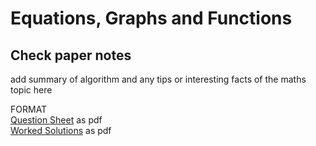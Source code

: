 # Equations, Graphs and Functions

## Check paper notes

add summary of algorithm and any tips or interesting facts of the maths topic here

FORMAT  
[Question Sheet](www.google.com) as pdf  
[Worked Solutions](www.google.com) as pdf

